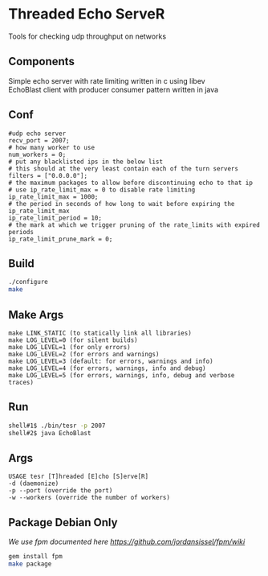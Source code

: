 # Threaded Echo ServeR
Tools for checking udp throughput on networks

## Components
Simple echo server with rate limiting written in c using libev <br>
EchoBlast client with producer consumer pattern written in java

## Conf
```
#udp echo server
recv_port = 2007;
# how many worker to use
num_workers = 0;
# put any blacklisted ips in the below list
# this should at the very least contain each of the turn servers
filters = ["0.0.0.0"];
# the maximum packages to allow before discontinuing echo to that ip
# use ip_rate_limit_max = 0 to disable rate limiting
ip_rate_limit_max = 1000;
# the period in seconds of how long to wait before expiring the ip_rate_limit_max
ip_rate_limit_period = 10;
# the mark at which we trigger pruning of the rate_limits with expired periods
ip_rate_limit_prune_mark = 0;
```
## Build
```bash
./configure
make 
```
## Make Args
```
make LINK_STATIC (to statically link all libraries)
make LOG_LEVEL=0 (for silent builds)
make LOG_LEVEL=1 (for only errors)
make LOG_LEVEL=2 (for errors and warnings)
make LOG_LEVEL=3 (default: for errors, warnings and info)
make LOG_LEVEL=4 (for errors, warnings, info and debug)
make LOG_LEVEL=5 (for errors, warnings, info, debug and verbose traces)
```

## Run
```bash
shell#1$ ./bin/tesr -p 2007
shell#2$ java EchoBlast
```

## Args
```
USAGE tesr [T]hreaded [E]cho [S]erve[R]
-d (daemonize)
-p --port (override the port)
-w --workers (override the number of workers)
```

## Package Debian Only
*We use fpm documented here https://github.com/jordansissel/fpm/wiki*
```bash
gem install fpm
make package
```
